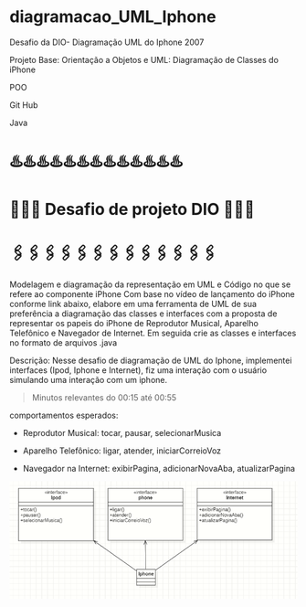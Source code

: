 # diagramacao_UML_Iphone
Desafio da DIO- Diagramação UML do Iphone 2007

Projeto Base: Orientação a Objetos e UML: Diagramação de Classes do iPhone

POO

Git Hub

Java

# ♨️♨️♨️♨️♨️♨️♨️♨️♨️♨️♨️♨️♨️

 # 👩🏽‍💻 Desafio de projeto DIO 👩🏽‍💻

# 🖇️🖇️🖇️🖇️🖇️🖇️🖇️🖇️🖇️🖇️🖇️🖇️🖇️


Modelagem e diagramação da representação em UML e Código no que se refere ao componente iPhone Com base no vídeo de lançamento do iPhone conforme link abaixo, elabore em uma ferramenta de UML de sua preferência a diagramação das classes e interfaces com a proposta de representar os papeis do iPhone de Reprodutor Musical, Aparelho Telefônico e Navegador de Internet. Em seguida crie as classes e interfaces no formato de arquivos .java



Descrição: Nesse desafio de diagramação de UML do Iphone, implementei interfaces (Ipod, Iphone e Internet), fiz uma interação com o usuário simulando uma interação com um iphone.



> Minutos relevantes do 00:15 até 00:55



comportamentos esperados:



- Reprodutor Musical: tocar, pausar, selecionarMusica

- Aparelho Telefônico: ligar, atender, iniciarCorreioVoz

- Navegador na Internet: exibirPagina, adicionarNovaAba, atualizarPagina

![Alt text](UML.png)
